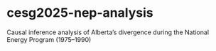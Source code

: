 # cesg2025-nep-analysis
Causal inference analysis of Alberta’s divergence during the National Energy Program (1975–1990)
